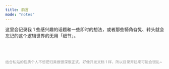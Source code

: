 ```yaml
---
title: 前言
mode: "notes"
---
```


这里会记录我 1 些感兴趣的话题和一些即时的想法，或者那些犄角旮旯、转头就会忘记的这个逻辑世界的无用「细节」。

<br>
<br>
<br>

<small>
<font color="#999">
结合私站的性质个人不想把归类做很深很正式，好像开发文档 1 样，所以目录开起来可能会很乱~
</font>
</small>
